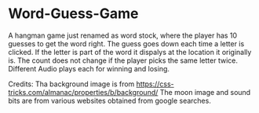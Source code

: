# Word-Guess-Game

A hangman game just renamed as word stock, where the player has 10 guesses to get the word right.
The guess goes down each time a letter is clicked.
If the letter is part of the word it dispalys at the location it originally is.
The count does not change if the player picks the same letter twice.
Different Audio plays each for winning and losing.


Credits:
Tha background image is from https://css-tricks.com/almanac/properties/b/background/
The moon image and sound bits are from various websites obtained from google searches.
